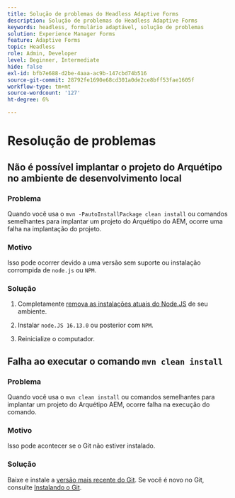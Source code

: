 ```yaml
---
title: Solução de problemas do Headless Adaptive Forms
description: Solução de problemas do Headless Adaptive Forms
keywords: headless, formulário adaptável, solução de problemas
solution: Experience Manager Forms
feature: Adaptive Forms
topic: Headless
role: Admin, Developer
level: Beginner, Intermediate
hide: false
exl-id: bfb7e688-d2be-4aaa-ac9b-147cbd74b516
source-git-commit: 28792fe1690e68cd301a0de2ce8bff53fae1605f
workflow-type: tm+mt
source-wordcount: '127'
ht-degree: 6%

---
```


# Resolução de problemas

## Não é possível implantar o projeto do Arquétipo no ambiente de desenvolvimento local

### Problema

Quando você usa o `mvn -PautoInstallPackage clean install` ou comandos semelhantes para implantar um projeto do Arquétipo do AEM, ocorre uma falha na implantação do projeto.

### Motivo

Isso pode ocorrer devido a uma versão sem suporte ou instalação corrompida de `node.js` ou `NPM`.

### Solução

1. Completamente [remova as instalações atuais do Node.JS](https://khushwantsehgal.wordpress.com/2022/06/28/how-to-remove-node-js-completely-from-windows-10/) de seu ambiente.

1. Instalar `node.JS 16.13.0` ou posterior com `NPM`.

1. Reinicialize o computador.


## Falha ao executar o comando `mvn clean install`

### Problema

Quando você usa o `mvn clean install` ou comandos semelhantes para implantar um projeto do Arquétipo AEM, ocorre falha na execução do comando.

### Motivo

Isso pode acontecer se o Git não estiver instalado.

### Solução

Baixe e instale a [versão mais recente do Git](https://git-scm.com/downloads). Se você é novo no Git, consulte [Instalando o Git](https://git-scm.com/book/en/v2/Getting-Started-Installing-Git).
